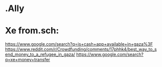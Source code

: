 # .Ally
# Xe from.sch:
https://www.google.com/search?q=is+cash+app+available+in+gaza%3F https://www.reddit.com/r/Crowdfunding/comments/17phhk4/best_way_to_send_money_to_a_refugee_in_gaza/ https://www.google.com/search?q=xe+money+transfer
